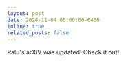 ```yaml
---
layout: post
date: 2024-11-04 00:00:00-0400
inline: true
related_posts: false
---
```


Palu's arXiV was updated! Check it out!
